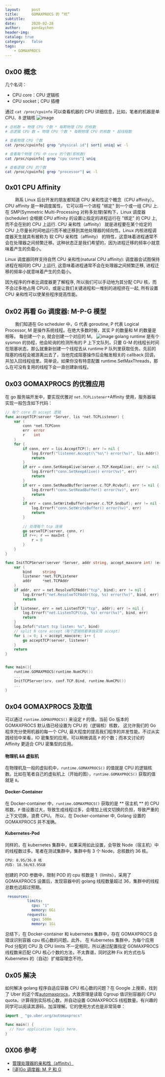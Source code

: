 ```yaml
---
layout:     post
title:      GOMAXPROCS 的 “坑”
subtitle:
date:       2020-02-28
author:     pandaychen
header-img:
catalog: true
category:   false
tags:
    - GOMAXPROCS
---
```


##  0x00    概念
几个名词：
-   CPU core：CPU 逻辑核
-   CPU socket；CPU 插槽


通过 `cat /proc/cpuinfo` 可以查看机器的 CPU 详细信息，比如，笔者的机器是单 CPU、8 逻辑核
![image](https://s2.ax1x.com/2020/02/28/3rf3tS.png)

```bash
# 总核数 = 物理 CPU 个数 * 每颗物理 CPU 的核数 
# 总逻辑 CPU 数 = 物理 CPU 个数 * 每颗物理 CPU 的核数 * 超线程数

# 查看物理 CPU 个数
cat /proc/cpuinfo| grep "physical id"| sort| uniq| wc -l

# 查看每个物理 CPU 中 core 的个数(即核数)
cat /proc/cpuinfo| grep "cpu cores"| uniq

# 查看逻辑 CPU 的个数
cat /proc/cpuinfo| grep "processor"| wc -l
```

##  0x01    CPU Affinity
&emsp;&emsp; 熟系 Linux 后台开发的朋友都知道 CPU 亲和性这个概念（CPU affinity）。CPU affinity 是一种调度属性， 它可以将一个进程 "绑定" 到一个或一组 CPU 上. 在 SMP(Symmetric Multi-Processing 对称多处理)架构下，Linux 调度器 (scheduler) 会根据 CPU affinity 的设置让指定的进程运行在 "绑定" 的 CPU 上, 而不会在别的 CPU 上运行. CPU 亲和性（affinity） 就是进程要在某个给定的 CPU 上尽量长时间地运行而不被迁移到其他处理器的倾向性。Linux 内核进程调度器天生就具有被称为 软 CPU 亲和性（affinity） 的特性，这意味着进程通常不会在处理器之间频繁迁移。这种状态正是我们希望的，因为进程迁移的频率小就意味着产生的负载小。

Linux 调度器同样支持自然 CPU 亲和性(natural CPU affinity): 调度器会试图保持进程在相同的 CPU 上运行, 这意味着进程通常不会在处理器之间频繁迁移, 进程迁移的频率小就意味着产生的负载小。

因为程序的作者比调度器更了解程序, 所以我们可以手动地为其分配 CPU 核，而不会过多地占用 CPU0，或是让我们关键进程和一堆别的进程挤在一起, 所有设置 CPU 亲和性可以使某些程序提高性能。

##  0x02    再看 Go 调度器: M-P-G 模型
&emsp;&emsp; 我们知道在 Go scheduler 中，G 代表 goroutine, P 代表 Logical Processor, M 是操作系统线程。在绝大多数时候，其实 P 的数量和 M 的数量是相等。 每创建一个 p, 就会创建一个对应的 M。
![image](https://s2.ax1x.com/2020/02/29/3sNOyQ.jpg)
golang runtime 是有个 sysmon 的协程，他会轮询的检测所有的 P 上下文队列，只要 G-M 的线程长时间在阻塞状态，那么就重新创建一个线程去从 runtime P 队列里获取任务。先前的阻塞的线程会被游离出去了，当他完成阻塞操作后会触发相关的 callback 回调，并加入回线程组里。简单说，如果你没有特意配置 runtime.SetMaxThreads，那么在可没有复用的线程下会一直创建新线程。

##  0x03    GOMAXPROCS 的优雅应用

在 go 服务端开发中，要实现优雅对 `net.TCPListener`+Affinity 使用，服务器端实现一般包含如下代码：
```go
// 每个 core 的 accept 逻辑
func acceptTCP(server *Server, lis *net.TCPListener) {
	var (
		conn *net.TCPConn
		err  error
		r    int
	)
	for {
		if conn, err = lis.AcceptTCP(); err != nil {
			log.Errorf("listener.Accept(\"%s\") error(%v)", lis.Addr().String(), err)
			return
		}
		if err = conn.SetKeepAlive(server.c.TCP.KeepAlive); err != nil {
			log.Errorf("conn.SetKeepAlive() error(%v)", err)
			return
		}
		if err = conn.SetReadBuffer(server.c.TCP.Rcvbuf); err != nil {
			log.Errorf("conn.SetReadBuffer() error(%v)", err)
			return
		}
		if err = conn.SetWriteBuffer(server.c.TCP.Sndbuf); err != nil {
			log.Errorf("conn.SetWriteBuffer() error(%v)", err)
			return
        }
        
        // 处理每个 tcp 连接
		go serveTCP(server, conn, r)
		if r++; r == maxInt {
			r = 0
		}
	}
}

func InitTCPServer(server *Server, addr string, accept_maxcore int) (err error) {
	var (
		bind     string
		listener *net.TCPListener
		addr     *net.TCPAddr
	)
    if addr, err = net.ResolveTCPAddr("tcp", bind); err != nil {
        log.Errorf("net.ResolveTCPAddr(tcp, %s) error(%v)", bind, err)
        return
    }
    if listener, err = net.ListenTCP("tcp", addr); err != nil {
        log.Errorf("net.ListenTCP(tcp, %s) error(%v)", bind, err)
        return
    }
    log.Infof("start tcp listen: %s", bind)
    // split N core accept（每个逻辑核都单独实现 accept）
    for i := 0; i < accept_maxcore; i++ {
        go acceptTCP(server, listener)
    }
	return
}


func main(){
    runtime.GOMAXPROCS(runtime.NumCPU())
    ...
    InitTCPServer(srv, conf.TCP.Bind, runtime.NumCPU())
    ...
}
```

##  0x04    GOMAXPROCS 及取值

可以通过 `runtime.GOMAXPROCS()` 来设定 `P` 的值，当前 Go 版本的 GOMAXPROCS 默认值已经设置为 CPU 的（逻辑核）核数， 这允许我们的 Go 程序充分使用机器的每一个 CPU, 最大程度的提高我们程序的并发性能。不过从实践经验中来看，IO 密集型的应用，可以稍微调高 `P` 的个数；而本文讨论的 Affinity 更适合 CPU 密集型的应用。


####    物理机 && 虚拟机
在物理机及一般的虚拟机中，`runtime.GOMAXPROCS()` 的值就是 CPU 的逻辑核数。比如在笔者自己的虚拟机上（开始的图），`runtime.GOMAXPROCS()` 获取的值就是 `8`。


####  Docker-Container
在 Docker-container 中，`runtime.GOMAXPROCS()` 获取的是 ** 宿主机 ** 的 CPU 核数。`P` 值设置过大，导致生成线程过多，会增加上线文切换的负担，导致严重的上下文切换，浪费 CPU。
所以，在 Docker-container 中, Golang 设置的 GOMAXPROCS 并不准确。

####     Kubernetes-Pod
同样的，在 kubernetes 集群中，如果采用如此设置，会导致 Node（宿主机）中的线程数过多。笔者在测试集群中，集群中有 3 个 Node，总核数约 36 核。
```bash
CPU: 8.95/36.0 核
内存: 18.56/63.95GB
```

创建的 POD 参数中，限制 POD 的 cpu 核数是 1（limits），采用了 GOMAXPROCS 设置后，发现容器中的 golang 线程数量超过 36，集群中的线程总数也远超过预期。
```yaml
 resources:
          limits:
            cpu: "1"
            memory: 6Gi
          requests:
            cpu: 500m
            memory: 1Gi
```

总结下，在 Docker-container 和 kubernetes 集群中，存在 GOMAXPROCS 会错误识别容器 cpu 核心数的问题。此外，
在 Kubernetes 集群中，为每个应用 Pod 分配的 CPU 及 CPU limits 不一定相同，所以通过配置指定 GOMAXPROCS 线程数来匹配 CPU 核心个数的方法，不太靠谱，同时这种 Fix 的方式也与 Kubernetes 的（自动）扩缩容理念不符。

##	0x05	解决
如何解决 golang 程序自适应容器 CPU 核心数的问题？在 Google 上搜索，找到了 Uber 的这个库[automaxprocs](https://github.com/uber-go/automaxprocs)，大致原理是读取 Cgroup 值识别容器的 CPU quota，计算得到实际核心数，并自动设置 GOMAXPROCS 线程数量。有兴趣的同学可以阅读其源码，加深理解。它的使用方式也是非常简单：
```go
import _ "go.uber.org/automaxprocs"

func main() {
  // Your application logic here.
}
```


##  0X06	参考
-   [管理处理器的亲和性（affinity）](https://www.ibm.com/developerworks/cn/linux/l-affinity.html)
-   [[译]Go 调度器: M, P 和 G](https://colobu.com/2017/05/04/go-scheduler/)